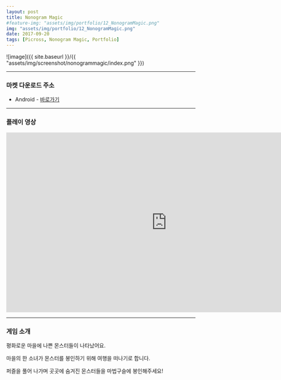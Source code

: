 ```yaml
---
layout: post
title: Nonogram Magic
#feature-img: "assets/img/portfolio/12_NonogramMagic.png"
img: "assets/img/portfolio/12_NonogramMagic.png"
date: 2017-09-20
tags: [Picross, Nonogram Magic, Portfolio]
---
```


![image]({{ site.baseurl }}/{{ "assets/img/screenshot/nonogrammagic/index.png" }}) 

---

### 마켓 다운로드 주소

* Android - [바로가기](https://play.google.com/store/apps/details?id=com.gamefox.picrossmagic)

---

### 플레이 영상

<center><iframe width="853" height="480" src="https://www.youtube.com/embed/uDhuUN0dCc0" frameborder="0" allow="autoplay; encrypted-media" webkitallowfullscreen mozallowfullscreen allowfullscreen></iframe></center>

---

### 게임 소개

평화로운 마을에 나쁜 몬스터들이 나타났어요.

마을의 한 소녀가 몬스터를 봉인하기 위해 여행을 떠나기로 합니다.

퍼즐을 풀어 나가며 곳곳에 숨겨진 몬스터들을 마법구슬에 봉인해주세요!



